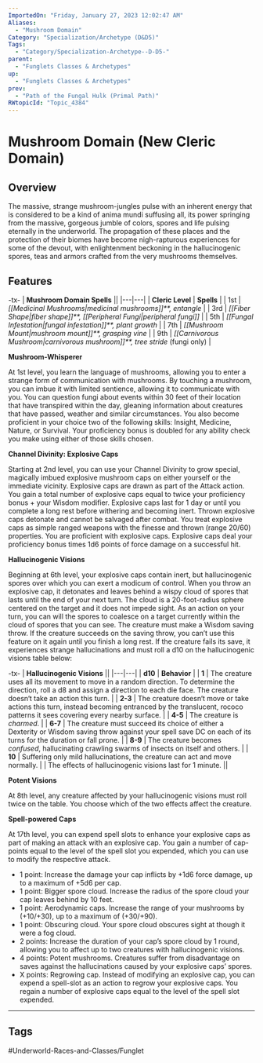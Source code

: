 ```yaml
---
ImportedOn: "Friday, January 27, 2023 12:02:47 AM"
Aliases:
  - "Mushroom Domain"
Category: "Specialization/Archetype (D&D5)"
Tags:
  - "Category/Specialization-Archetype--D-D5-"
parent:
  - "Funglets Classes & Archetypes"
up:
  - "Funglets Classes & Archetypes"
prev:
  - "Path of the Fungal Hulk (Primal Path)"
RWtopicId: "Topic_4384"
---
```

# Mushroom Domain (New Cleric Domain)
## Overview
The massive, strange mushroom-jungles pulse with an inherent energy that is considered to be a kind of anima mundi suffusing all, its power springing from the massive, gorgeous jumble of colors, spores and life pulsing eternally in the underworld. The propagation of these places and the protection of their biomes have become nigh-rapturous experiences for some of the devout, with enlightenment beckoning in the hallucinogenic spores, teas and armors crafted from the very mushrooms themselves.

## Features
-tx-
| **Mushroom Domain Spells** ||
|---|---|
| **Cleric Level** | **Spells** |
| 1st | *[[Medicinal Mushrooms\|medicinal mushrooms]]**, entangle* |
| 3rd | *[[Fiber Shape\|fiber shape]]**,* *[[Peripheral Fungi\|peripheral fungi]]* |
| 5th | *[[Fungal Infestation\|fungal infestation]]**, plant growth* |
| 7th | *[[Mushroom Mount\|mushroom mount]]**, grasping vine* |
| 9th | *[[Carnivorous Mushroom\|carnivorous mushroom]]**, tree stride* (fungi only) |

**Mushroom-Whisperer**

At 1st level, you learn the language of mushrooms, allowing you to enter a strange form of communication with mushrooms. By touching a mushroom, you can imbue it with limited sentience, allowing it to communicate with you. You can question fungi about events within 30 feet of their location that have transpired within the day, gleaning information about creatures that have passed, weather and similar circumstances. You also become proficient in your choice two of the following skills: Insight, Medicine, Nature, or Survival. Your proficiency bonus is doubled for any ability check you make using either of those skills chosen.

**Channel Divinity: Explosive Caps**

Starting at 2nd level, you can use your Channel Divinity to grow special, magically imbued explosive mushroom caps on either yourself or the immediate vicinity. Explosive caps are drawn as part of the Attack action. You gain a total number of explosive caps equal to twice your proficiency bonus + your Wisdom modifier. Explosive caps last for 1 day or until you complete a long rest before withering and becoming inert. Thrown explosive caps detonate and cannot be salvaged after combat. You treat explosive caps as simple ranged weapons with the finesse and thrown (range 20/60) properties. You are proficient with explosive caps. Explosive caps deal your proficiency bonus times 1d6 points of force damage on a successful hit.

**Hallucinogenic Visions**

Beginning at 6th level, your explosive caps contain inert, but hallucinogenic spores over which you can exert a modicum of control. When you throw an explosive cap, it detonates and leaves behind a wispy cloud of spores that lasts until the end of your next turn. The cloud is a 20-foot-radius sphere centered on the target and it does not impede sight. As an action on your turn, you can will the spores to coalesce on a target currently within the cloud of spores that you can see. The creature must make a Wisdom saving throw. If the creature succeeds on the saving throw, you can’t use this feature on it again until you finish a long rest. If the creature fails its save, it experiences strange hallucinations and must roll a d10 on the hallucinogenic visions table below:


-tx-
| **Hallucinogenic Visions** ||
|---|---|
| **d10** | **Behavior** |
| **1** | The creature uses all its movement to move in a random direction. To determine the direction, roll a d8 and assign a direction to each die face. The creature doesn‘t take an action this turn. |
| **2-3** | The creature doesn‘t move or take actions this turn, instead becoming entranced by the translucent, rococo patterns it sees covering every nearby surface. |
| **4-5** | The creature is *charmed*. |
| **6-7** | The creature must succeed its choice of either a Dexterity or Wisdom saving throw against your spell save DC on each of its turns for the duration or fall prone. |
| **8-9** | The creature becomes *confused*, hallucinating crawling swarms of insects on itself and others. |
| **10** | Suffering only mild hallucinations, the creature can act and move normally. |
| The effects of hallucinogenic visions last for 1 minute. ||

**Potent Visions**

At 8th level, any creature affected by your hallucinogenic visions must roll twice on the table. You choose which of the two effects affect the creature.

**Spell-powered Caps**

At 17th level, you can expend spell slots to enhance your explosive caps as part of making an attack with an explosive cap. You gain a number of cap-points equal to the level of the spell slot you expended, which you can use to modify the respective attack.

- 1 point: Increase the damage your cap inflicts by +1d6 force damage, up to a maximum of +5d6 per cap.
- 1 point: Bigger spore cloud. Increase the radius of the spore cloud your cap leaves behind by 10 feet.
- 1 point: Aerodynamic caps. Increase the range of your mushrooms by (+10/+30), up to a maximum of (+30/+90).
- 1 point: Obscuring cloud. Your spore cloud obscures sight at though it were a fog cloud.
- 2 points: Increase the duration of your cap’s spore cloud by 1 round, allowing you to affect up to two creatures with hallucinogenic visions.
- 4 points: Potent mushrooms. Creatures suffer from disadvantage on saves against the hallucinations caused by your explosive caps’ spores.
- X points: Regrowing cap. Instead of modifying an explosive cap, you can expend a spell-slot as an action to regrow your explosive caps. You regain a number of explosive caps equal to the level of the spell slot expended.


---
## Tags
#Underworld-Races-and-Classes/Funglet

